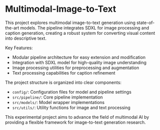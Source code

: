 # Multimodal-Image-to-Text
This project explores multimodal image-to-text generation using state-of-the-art models. The pipeline integrates SDXL for image processing and caption generation, creating a robust system for converting visual content into descriptive text.

Key Features:
- Modular pipeline architecture for easy extension and modification
- Integration with SDXL model for high-quality image understanding
- Image processing utilities for preprocessing and augmentation
- Text processing capabilities for caption refinement

The project structure is organized into clear components:
- `config/`: Configuration files for model and pipeline settings
- `src/pipeline/`: Core pipeline implementation
- `src/models/`: Model wrapper implementations
- `src/utils/`: Utility functions for image and text processing

This experimental project aims to advance the field of multimodal AI by providing a flexible framework for image-to-text generation research.

